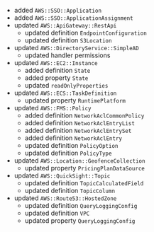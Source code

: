 - added `AWS::SSO::Application`
- added `AWS::SSO::ApplicationAssignment`
- updated `AWS::ApiGateway::RestApi`
  - updated definition `EndpointConfiguration`
  - updated definition `S3Location`
- updated `AWS::DirectoryService::SimpleAD`
  - updated handler permissions
- updated `AWS::EC2::Instance`
  - added definition `State`
  - added property `State`
  - updated `readOnlyProperties`
- updated `AWS::ECS::TaskDefinition`
  - updated property `RuntimePlatform`
- updated `AWS::FMS::Policy`
  - added definition `NetworkAclCommonPolicy`
  - added definition `NetworkAclEntryList`
  - added definition `NetworkAclEntrySet`
  - added definition `NetworkAclEntry`
  - updated definition `PolicyOption`
  - updated definition `PolicyType`
- updated `AWS::Location::GeofenceCollection`
  - updated property `PricingPlanDataSource`
- updated `AWS::QuickSight::Topic`
  - updated definition `TopicCalculatedField`
  - updated definition `TopicColumn`
- updated `AWS::Route53::HostedZone`
  - updated definition `QueryLoggingConfig`
  - updated definition `VPC`
  - updated property `QueryLoggingConfig`
